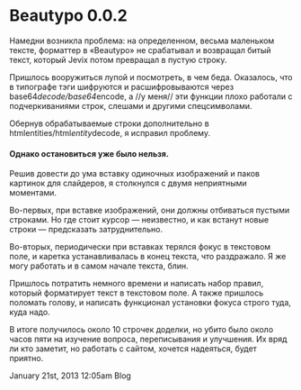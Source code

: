 # Beautypo 0.0.2

Намедни возникла проблема: на определенном, весьма маленьком тексте,
форматтер в «Beautypo» не срабатывал и возвращал битый текст, который
Jevix потом превращал в пустую строку.

Пришлось вооружиться лупой и посмотреть, в чем беда. Оказалось, что в
типографе тэги шифруются и расшифровываются через
base64*decode/base64*encode, а //у меня// эти функции плохо работали с
подчеркиваниями строк, слешами и другими спецсимволами.

Обернув обрабатываемые строки дополнительно в
htmlentities/html*entity*decode, я исправил проблему.

#### Однако остановиться уже было нельзя.

Решив довести до ума вставку одиночных изображений и паков картинок для
слайдеров, я столкнулся с двумя неприятными моментами.

Во-первых, при вставке изображений, они должны отбиваться пустыми
строками. Но где стоит курсор — неизвестно, и как встанут новые строки —
предсказать затруднительно.

Во-вторых, периодически при вставках терялся фокус в текстовом поле, и
каретка устанавливалась в конец текста, что раздражало. Я же могу
работать и в самом начале текста, блин.

Пришлось потратить немного времени и написать набор правил, который
форматирует текст в текстовом поле. А также пришлось поломать голову, и
написать функционал установки фокуса строго туда, куда надо.

В итоге получилось около 10 строчек доделки, но убито было около часов
пяти на изучение вопроса, переписывания и улучшения. Их вряд ли кто
заметит, но работать с сайтом, хочется надеяться, будет приятно.

<span id="timestamp"> January 21st, 2013 12:05am </span> <span
class="tag">Blog</span>
